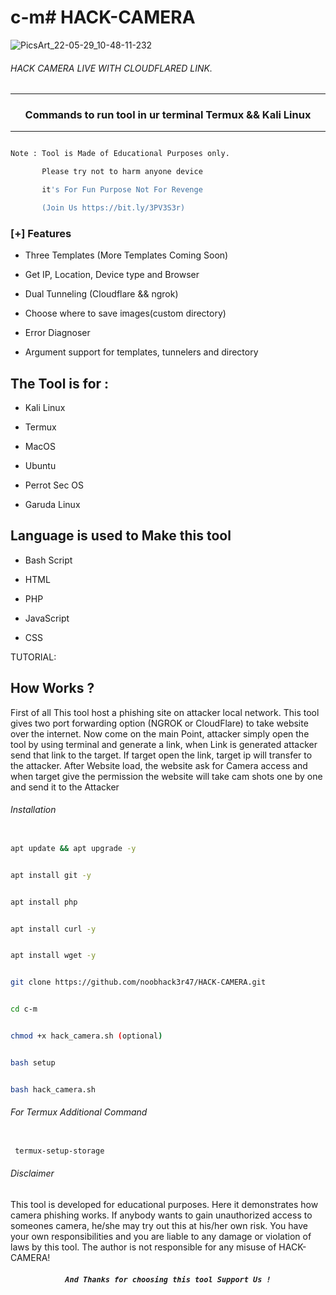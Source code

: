 # c-m# HACK-CAMERA

![PicsArt_22-05-29_10-48-11-232](https://user-images.githubusercontent.com/70594016/170853488-00bb3f9c-768b-4313-83ba-535683a75c82.png)

###### HACK CAMERA LIVE WITH CLOUDFLARED LINK.

***

### <p align="center">Commands to run tool in ur terminal Termux && Kali Linux

***

```bash

Note : Tool is Made of Educational Purposes only.

       Please try not to harm anyone device 

       it's For Fun Purpose Not For Revenge

       (Join Us https://bit.ly/3PV3S3r)

```

### [+] Features

 - Three Templates (More Templates Coming Soon)

 - Get IP, Location, Device type and Browser

 - Dual Tunneling (Cloudflare && ngrok)

 - Choose where to save images(custom directory) 

 - Error Diagnoser

 - Argument support for templates, tunnelers and directory

       

 ## The Tool is for :

- Kali Linux

- Termux

- MacOS

- Ubuntu

- Perrot Sec OS

- Garuda Linux     

 

 ## Language is used to Make this tool

- Bash Script

- HTML

- PHP

- JavaScript

- CSS

 

 TUTORIAL: 

       

## How Works ?

First of all This tool host a phishing site on attacker local network. This tool gives two port forwarding option (NGROK or CloudFlare) to take website over the internet. Now come on the main Point, attacker simply open the tool by using terminal and generate a link, when Link is generated attacker send that link to the target. If target open the link, target ip will transfer to the attacker. After Website load, the website ask for Camera access and when target give the permission the website will take cam shots one by one and send it to the Attacker

       

###### Installation

```bash

apt update && apt upgrade -y

```

```bash

apt install git -y

```

```bash

apt install php

```

```bash

apt install curl -y

```

```bash

apt install wget -y

```

```bash

git clone https://github.com/noobhack3r47/HACK-CAMERA.git

```

```bash

cd c-m

```

```bash

chmod +x hack_camera.sh (optional)

```

```bash

bash setup

```

```bash

bash hack_camera.sh

```

###### For Termux Additional Command 

```bash

 termux-setup-storage

 ```

 ###### Disclaimer

 This tool is developed for educational purposes. Here it demonstrates how camera phishing works. If anybody wants to gain unauthorized access to someones camera, he/she may try out this at his/her own risk. You have your own responsibilities and you are liable to any damage or violation of laws by this tool. The author is not responsible for any misuse of HACK-CAMERA!

       

##### <p align="center">```And Thanks for choosing this tool Support Us !```
